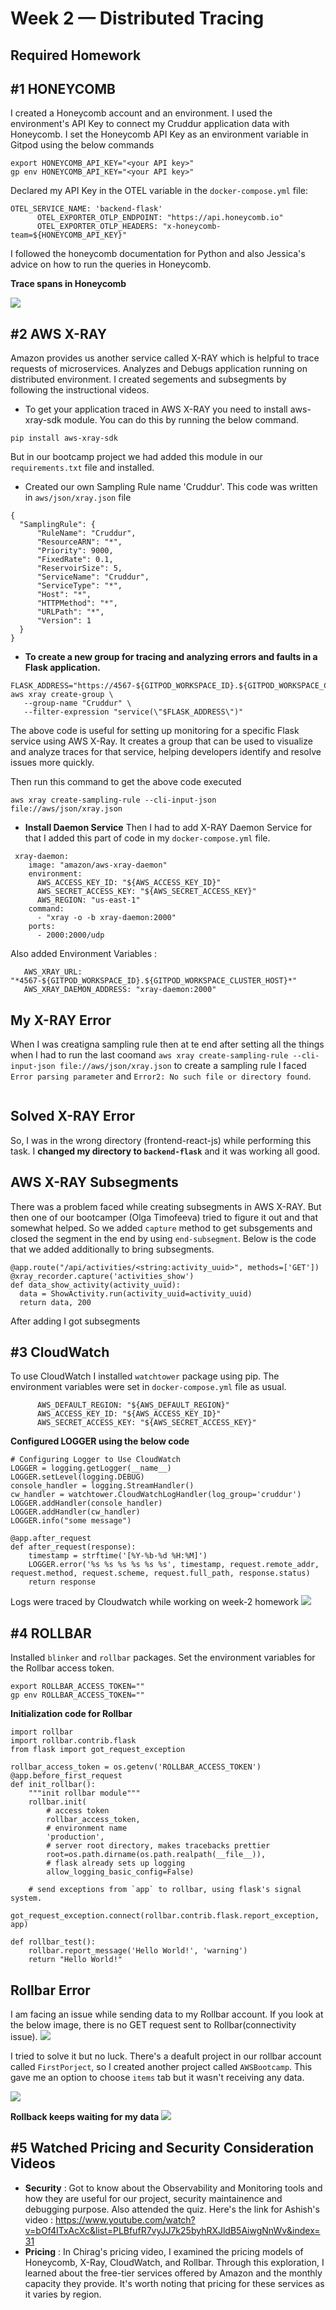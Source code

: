 # Week 2 — Distributed Tracing

## Required Homework

## #1 HONEYCOMB 

I created a Honeycomb account and an environment. I used the environment's API Key to connect my Cruddur application data with Honeycomb.
I set the Honeycomb API Key as an environment variable in Gitpod using the below commands

```
export HONEYCOMB_API_KEY="<your API key>"
gp env HONEYCOMB_API_KEY="<your API key>"
```
Declared my API Key in the OTEL variable in the `docker-compose.yml` file:
```
OTEL_SERVICE_NAME: 'backend-flask'
      OTEL_EXPORTER_OTLP_ENDPOINT: "https://api.honeycomb.io"
      OTEL_EXPORTER_OTLP_HEADERS: "x-honeycomb-team=${HONEYCOMB_API_KEY}"
```

I followed the honeycomb documentation for Python and also Jessica's advice on how to run the queries in Honeycomb.
 
 **Trace spans in Honeycomb**

![](assets/honeycomb_trace.jpg)

## #2 AWS X-RAY
Amazon provides us another service called X-RAY which is helpful to trace requests of microservices. Analyzes and Debugs application running on distributed environment. I created segements and subsegments by following the instructional videos. 

- To get your application traced in AWS X-RAY you need to install aws-xray-sdk module. You can do this by running the below command.
```
pip install aws-xray-sdk
```
But in our bootcamp project we had added this module in our `requirements.txt` file and installed. 

- Created our own Sampling Rule name 'Cruddur'. This code was written in `aws/json/xray.json` file
```
{
  "SamplingRule": {
      "RuleName": "Cruddur",
      "ResourceARN": "*",
      "Priority": 9000,
      "FixedRate": 0.1,
      "ReservoirSize": 5,
      "ServiceName": "Cruddur",
      "ServiceType": "*",
      "Host": "*",
      "HTTPMethod": "*",
      "URLPath": "*",
      "Version": 1
  }
}
```
- **To create a new group for tracing and analyzing errors and faults in a Flask application.**
```
FLASK_ADDRESS="https://4567-${GITPOD_WORKSPACE_ID}.${GITPOD_WORKSPACE_CLUSTER_HOST}"
aws xray create-group \
   --group-name "Cruddur" \
   --filter-expression "service(\"$FLASK_ADDRESS\")"
```
The above code is useful for setting up monitoring for a specific Flask service using AWS X-Ray. It creates a group that can be used to visualize and analyze traces for that service, helping developers identify and resolve issues more quickly.

Then run this command to get the above code executed 
```
aws xray create-sampling-rule --cli-input-json file://aws/json/xray.json
```
- **Install Daemon Service**
Then I had to add X-RAY Daemon Service for that I added this part of code in my `docker-compose.yml` file.
```
 xray-daemon:
    image: "amazon/aws-xray-daemon"
    environment:
      AWS_ACCESS_KEY_ID: "${AWS_ACCESS_KEY_ID}"
      AWS_SECRET_ACCESS_KEY: "${AWS_SECRET_ACCESS_KEY}"
      AWS_REGION: "us-east-1"
    command:
      - "xray -o -b xray-daemon:2000"
    ports:
      - 2000:2000/udp
```
Also added Environment Variables :
```
   AWS_XRAY_URL: "*4567-${GITPOD_WORKSPACE_ID}.${GITPOD_WORKSPACE_CLUSTER_HOST}*"
   AWS_XRAY_DAEMON_ADDRESS: "xray-daemon:2000"
```

## My X-RAY Error 
When I was creatigna sampling rule then at te end after setting all the things when I had to run the last coomand `aws xray create-sampling-rule --cli-input-json file://aws/json/xray.json` to create a sampling rule I faced `Error parsing parameter` and `Error2: No such file or directory found`. 

![]()

## Solved X-RAY Error

So, I was in the wrong directory (frontend-react-js) while performing this task. I **changed my directory to `backend-flask`** and it was working all good. 

## AWS X-RAY Subsegments
There was a problem faced while creating subsegments in AWS X-RAY. But then one of our bootcamper (Olga Timofeeva) tried to figure it out and that somewhat helped. So we added `capture` method to get subsgements and closed the segment in the end by using `end-subsegment`. Below is the code that we added additionally to bring subsegments.
```
@app.route("/api/activities/<string:activity_uuid>", methods=['GET'])
@xray_recorder.capture('activities_show')
def data_show_activity(activity_uuid):
  data = ShowActivity.run(activity_uuid=activity_uuid)
  return data, 200
```
After adding I got subsegments 
![]()

## #3 CloudWatch
To use CloudWatch I installed `watchtower` package using pip. The environment variables were set in `docker-compose.yml` file as usual.

```
      AWS_DEFAULT_REGION: "${AWS_DEFAULT_REGION}"
      AWS_ACCESS_KEY_ID: "${AWS_ACCESS_KEY_ID}"
      AWS_SECRET_ACCESS_KEY: "${AWS_SECRET_ACCESS_KEY}"
```

**Configured LOGGER using the below code**
```
# Configuring Logger to Use CloudWatch
LOGGER = logging.getLogger(__name__)
LOGGER.setLevel(logging.DEBUG)
console_handler = logging.StreamHandler()
cw_handler = watchtower.CloudWatchLogHandler(log_group='cruddur')
LOGGER.addHandler(console_handler)
LOGGER.addHandler(cw_handler)
LOGGER.info("some message")
```
```
@app.after_request
def after_request(response):
    timestamp = strftime('[%Y-%b-%d %H:%M]')
    LOGGER.error('%s %s %s %s %s %s', timestamp, request.remote_addr, request.method, request.scheme, request.full_path, response.status)
    return response
```
Logs were traced by Cloudwatch while working on week-2 homework
![](assets/cloudwatch_logs.jpg)

## #4 ROLLBAR
Installed `blinker` and `rollbar` packages. Set the environment variables for the Rollbar access token.

```
export ROLLBAR_ACCESS_TOKEN=""
gp env ROLLBAR_ACCESS_TOKEN=""
```
**Initialization code for Rollbar**

```
import rollbar
import rollbar.contrib.flask
from flask import got_request_exception
```
```
rollbar_access_token = os.getenv('ROLLBAR_ACCESS_TOKEN')
@app.before_first_request
def init_rollbar():
    """init rollbar module"""
    rollbar.init(
        # access token
        rollbar_access_token,
        # environment name
        'production',
        # server root directory, makes tracebacks prettier
        root=os.path.dirname(os.path.realpath(__file__)),
        # flask already sets up logging
        allow_logging_basic_config=False)

    # send exceptions from `app` to rollbar, using flask's signal system.
    got_request_exception.connect(rollbar.contrib.flask.report_exception, app)
```
```@app.route('/rollbar/test')
def rollbar_test():
    rollbar.report_message('Hello World!', 'warning')
    return "Hello World!"
```

## Rollbar Error
I am facing an issue while sending data to my Rollbar account. If you look at the below image, there is no GET request sent to Rollbar(connectivity issue).
![](assets/rollbar_connection.png)


I tried to solve it but no luck. There's a deafult project in our rollbar account called `FirstPorject`, so I created another project called `AWSBootcamp`. This gave me an option to choose `items` tab but it wasn't receiving any data.

![](assets/rollbar_error.png)

**Rollback keeps waiting for my data**
![](assets/rollbar_project.png)

## #5 Watched Pricing and Security Consideration Videos
- **Security** : Got to know about the Observability and Monitoring tools and how they are useful for our project, security maintainence and debugging purpose. Also attended the quiz. Here's the link for Ashish's video : https://www.youtube.com/watch?v=bOf4ITxAcXc&list=PLBfufR7vyJJ7k25byhRXJldB5AiwgNnWv&index=31 
- **Pricing** : In Chirag's pricing video, I examined the pricing models of Honeycomb, X-Ray, CloudWatch, and Rollbar. Through this exploration, I learned about the free-tier services offered by Amazon and the monthly capacity they provide. It's worth noting that pricing for these services as it varies by region.
